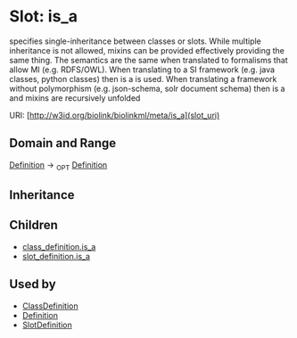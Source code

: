 # Slot: is_a


specifies single-inheritance between classes or slots. While multiple inheritance is not allowed, mixins can be provided effectively providing the same thing. The semantics are the same when translated to formalisms that allow MI (e.g. RDFS/OWL). When translating to a SI framework (e.g. java classes, python classes) then is a is used. When translating a framework without polymorphism (e.g. json-schema, solr document schema) then is a and mixins are recursively unfolded

URI: [http://w3id.org/biolink/biolinkml/meta/is_a](slot_uri)
## Domain and Range

[Definition](Definition.md) ->  <sub>OPT</sub> [Definition](Definition.md)
## Inheritance

## Children

 *  [class_definition.is_a](class_definition_is_a.md)
 *  [slot_definition.is_a](slot_definition_is_a.md)
## Used by

 * [ClassDefinition](ClassDefinition.md)
 * [Definition](Definition.md)
 * [SlotDefinition](SlotDefinition.md)
